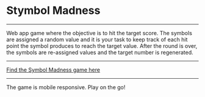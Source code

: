 # Stymbol Madness

-----

Web app game where the objective is to hit the target score. The symbols are assigned a random value and it is your task to keep track of each hit point the symbol produces to reach the target value. After the round is over, the symbols are re-assigned values and the target number is regenerated.

----

[Find the Symbol Madness game here](https://symbolmadness.herokuapp.com/)

---

The game is mobile responsive. Play on the go!
